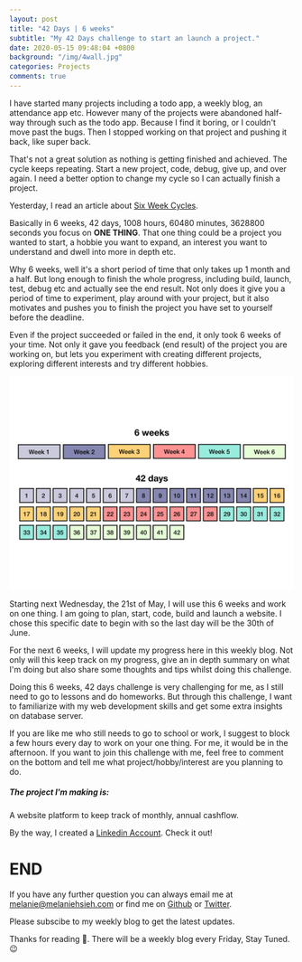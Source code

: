 ```yaml
---
layout: post
title: "42 Days | 6 weeks"
subtitle: "My 42 Days challenge to start an launch a project."
date: 2020-05-15 09:48:04 +0800
background: "/img/4wall.jpg"
categories: Projects
comments: true
---
```


I have started many projects including a todo app, a weekly blog, an attendance app etc. However many of the projects were abandoned half-way through such as the todo app. Because I find it boring, or I couldn't move past the bugs. Then I stopped working on that project and pushing it back, like super back.

That's not a great solution as nothing is getting finished and achieved. The cycle keeps repeating. Start a new project, code, debug, give up, and over again. I need a better option to change my cycle so I can actually finish a project.

Yesterday, I read an article about [Six Week Cycles](https://basecamp.com/shapeup/2.2-chapter-08#six-week-cycles).

Basically in 6 weeks, 42 days, 1008 hours, 60480 minutes, 3628800 seconds you focus on **ONE THING**. That one thing could be a project you wanted to start, a hobbie you want to expand, an interest you want to understand and dwell into more in depth etc.

Why 6 weeks, well it's a short period of time that only takes up 1 month and a half. But long enough to finish the whole progress, including build, launch, test, debug etc and actually see the end result. Not only does it give you a period of time to experiment, play around with your project, but it also motivates and pushes you to finish the project you have set to yourself before the deadline.

Even if the project succeeded or failed in the end, it only took 6 weeks of your time. Not only it gave you feedback (end result) of the project you are working on, but lets you experiment with creating different projects, exploring different interests and try different hobbies.

<img src="/img/42days/42days.png" alt="42" width='700'>

Starting next Wednesday, the 21st of May, I will use this 6 weeks and work on one thing. I am going to plan, start, code, build and launch a website. I chose this specific date to begin with so the last day will be the 30th of June.

For the next 6 weeks, I will update my progress here in this weekly blog. Not only will this keep track on my progress, give an in depth summary on what I'm doing but also share some thoughts and tips whilst doing this challenge.

Doing this 6 weeks, 42 days challenge is very challenging for me, as I still need to go to lessons and do homeworks. But through this challenge, I want to familiarize with my web development skills and get some extra insights on database server.

If you are like me who still needs to go to school or work, I suggest to block a few hours every day to work on your one thing. For me, it would be in the afternoon. If you want to join this challenge with me, feel free to comment on the bottom and tell me what project/hobby/interest are you planning to do.

##### The project I'm making is:

A website platform to keep track of monthly, annual cashflow.

By the way, I created a [Linkedin Account](https://www.linkedin.com/in/melanie-hsieh-0749a91a9/). Check it out!

# END

If you have any further question you can always email me at <melanie@melaniehsieh.com> or find me on [Github](https://github.com/melaniehsieh) or [Twitter](https://twitter.com/melaniehsieh).

Please subscibe to my weekly blog to get the latest updates.

Thanks for reading 👀. There will be a weekly blog every Friday, Stay Tuned.😉
